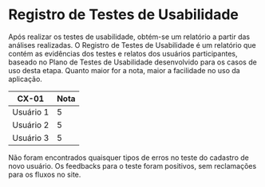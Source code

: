 # Registro de Testes de Usabilidade

Após realizar os testes de usabilidade, obtém-se um relatório a partir das análises realizadas. O Registro de Testes de Usabilidade é um relatório que contém as evidências dos testes e relatos dos usuários participantes, baseado no Plano de Testes de Usabilidade desenvolvido para os casos de uso desta etapa. Quanto maior for a nota, maior a facilidade no uso da aplicação.


| CX-01 | Nota |
|--- | ----|
| Usuário 1 | 5 |
| Usuário 2 | 5 |
| Usuário 3 | 5 |

Não foram encontrados quaisquer tipos de erros no teste do cadastro de novo usuário. Os feedbacks para o teste foram positivos, sem reclamações para os fluxos no site.

